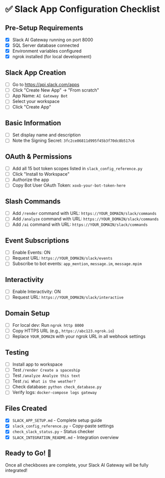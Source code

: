 # ✅ Slack App Configuration Checklist

## Pre-Setup Requirements

- [x] Slack AI Gateway running on port 8000
- [x] SQL Server database connected
- [x] Environment variables configured
- [x] ngrok installed (for local development)

## Slack App Creation

- [ ] Go to https://api.slack.com/apps
- [ ] Click "Create New App" → "From scratch"
- [ ] App Name: `AI Gateway Bot`
- [ ] Select your workspace
- [ ] Click "Create App"

## Basic Information

- [ ] Set display name and description
- [ ] Note the Signing Secret: `3fc2ce06811d995f45b3f70dc8b517c6`

## OAuth & Permissions

- [ ] Add all 15 bot token scopes listed in `slack_config_reference.py`
- [ ] Click "Install to Workspace"
- [ ] Authorize the app
- [ ] Copy Bot User OAuth Token: `xoxb-your-bot-token-here`

## Slash Commands

- [ ] Add `/render` command with URL: `https://YOUR_DOMAIN/slack/commands`
- [ ] Add `/analyze` command with URL: `https://YOUR_DOMAIN/slack/commands`
- [ ] Add `/ai` command with URL: `https://YOUR_DOMAIN/slack/commands`

## Event Subscriptions

- [ ] Enable Events: ON
- [ ] Request URL: `https://YOUR_DOMAIN/slack/events`
- [ ] Subscribe to bot events: `app_mention`, `message.im`, `message.mpim`

## Interactivity

- [ ] Enable Interactivity: ON
- [ ] Request URL: `https://YOUR_DOMAIN/slack/interactive`

## Domain Setup

- [ ] For local dev: Run `ngrok http 8000`
- [ ] Copy HTTPS URL (e.g., `https://abc123.ngrok.io`)
- [ ] Replace `YOUR_DOMAIN` with your ngrok URL in all webhook settings

## Testing

- [ ] Install app to workspace
- [ ] Test `/render Create a spaceship`
- [ ] Test `/analyze Analyze this text`
- [ ] Test `/ai What is the weather?`
- [ ] Check database: `python check_database.py`
- [ ] Verify logs: `docker-compose logs gateway`

## Files Created

- [x] `SLACK_APP_SETUP.md` - Complete setup guide
- [x] `slack_config_reference.py` - Copy-paste settings
- [x] `check_slack_status.py` - Status checker
- [x] `SLACK_INTEGRATION_README.md` - Integration overview

## Ready to Go! 🚀

Once all checkboxes are complete, your Slack AI Gateway will be fully integrated!
